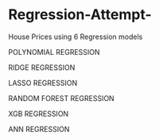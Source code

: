 # Regression-Attempt-
House Prices using 6 Regression models

POLYNOMIAL REGRESSION

RIDGE REGRESSION

LASSO REGRESSION

RANDOM FOREST REGRESSION

XGB REGRESSION

ANN REGRESSION
